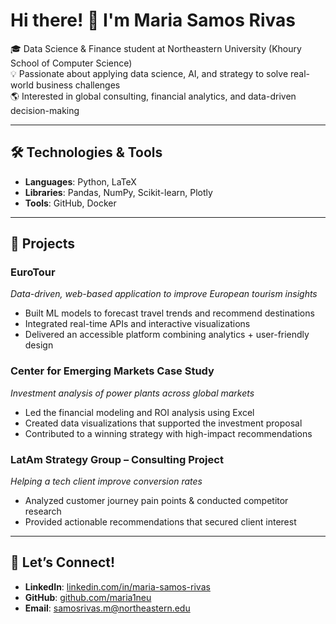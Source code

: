 # Hi there! 👋 I'm Maria Samos Rivas  

🎓 Data Science & Finance student at Northeastern University (Khoury School of Computer Science)  
💡 Passionate about applying data science, AI, and strategy to solve real-world business challenges  
🌎 Interested in global consulting, financial analytics, and data-driven decision-making  

---

## 🛠️ Technologies & Tools  
- **Languages**: Python, LaTeX  
- **Libraries**: Pandas, NumPy, Scikit-learn, Plotly  
- **Tools**: GitHub, Docker  

---

## 🚀 Projects  

### EuroTour  
*Data-driven, web-based application to improve European tourism insights*  
- Built ML models to forecast travel trends and recommend destinations  
- Integrated real-time APIs and interactive visualizations  
- Delivered an accessible platform combining analytics + user-friendly design  

### Center for Emerging Markets Case Study  
*Investment analysis of power plants across global markets*  
- Led the financial modeling and ROI analysis using Excel  
- Created data visualizations that supported the investment proposal  
- Contributed to a winning strategy with high-impact recommendations  

### LatAm Strategy Group – Consulting Project  
*Helping a tech client improve conversion rates*  
- Analyzed customer journey pain points & conducted competitor research  
- Provided actionable recommendations that secured client interest  

---

## 🤝 Let’s Connect!  
- **LinkedIn**: [linkedin.com/in/maria-samos-rivas](https://www.linkedin.com/in/maria-samos-rivas)  
- **GitHub**: [github.com/maria1neu](https://github.com/maria1neu)  
- **Email**: samosrivas.m@northeastern.edu  
